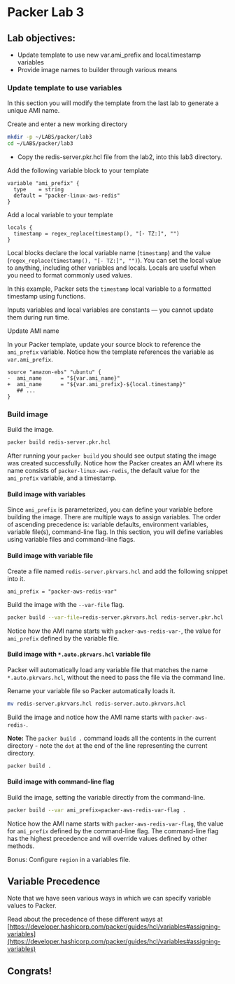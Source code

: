 # Packer Lab 3

## Lab objectives: 
* Update template to use new var.ami_prefix and local.timestamp variables
* Provide image names to builder through various means


### Update template to use variables

In this section you will modify the template from the last lab to generate a unique AMI name.

Create and enter a new working directory
```sh
mkdir -p ~/LABS/packer/lab3
cd ~/LABS/packer/lab3
```

- Copy the redis-server.pkr.hcl file from the lab2, into this lab3 directory.

Add the following variable block to your template   
```hcl
variable "ami_prefix" {
  type    = string
  default = "packer-linux-aws-redis"
}
```

Add a local variable to your template   
```hcl
locals {
  timestamp = regex_replace(timestamp(), "[- TZ:]", "")
}

```

Local blocks declare the local variable name (`timestamp`) and the value (`regex_replace(timestamp(), "[- TZ:]", "")`). You can set the local value to anything, including other variables and locals. Locals are useful when you need to format commonly used values.

In this example, Packer sets the `timestamp` local variable to a formatted timestamp using functions.

Inputs variables and local variables are constants — you cannot update them during run time.


Update AMI name

In your Packer template, update your source block to reference the `ami_prefix` variable. Notice how the template references the variable as `var.ami_prefix`.

```hcl
source "amazon-ebs" "ubuntu" {
-  ami_name      = "${var.ami_name}"
+  ami_name      = "${var.ami_prefix}-${local.timestamp}"
   ## ...
}
```

### Build image

Build the image.
```sh
packer build redis-server.pkr.hcl
```


After running your `packer build` you should see output stating the image was created successfully. Notice how the Packer creates an AMI where its name consists of `packer-linux-aws-redis`, the default value for the `ami_prefix` variable, and a timestamp.

#### Build image with variables 

Since `ami_prefix` is parameterized, you can define your variable before building the image. There are multiple ways to assign variables. The order of ascending precedence is: variable defaults, environment variables, variable file(s), command-line flag. In this section, you will define variables using variable files and command-line flags.

#### Build image with variable file
Create a file named `redis-server.pkrvars.hcl` and add the following snippet into it.
```hcl
ami_prefix = "packer-aws-redis-var"
```

Build the image with the `--var-file` flag.
```sh
packer build --var-file=redis-server.pkrvars.hcl redis-server.pkr.hcl
```

Notice how the AMI name starts with `packer-aws-redis-var-`, the value for `ami_prefix` defined by the variable file.

#### Build image with `*.auto.pkrvars.hcl` variable file

Packer will automatically load any variable file that matches the name `*.auto.pkrvars.hcl`, without the need to pass the file via the command line.

Rename your variable file so Packer automatically loads it.

```sh
mv redis-server.pkrvars.hcl redis-server.auto.pkrvars.hcl
```

Build the image and notice how the AMI name starts with `packer-aws-redis-`.

**Note:** The `packer build .` command loads all the contents in the current directory - note the `dot` at the end of the line representing the current directory.

```sh
packer build .
```

#### Build image with command-line flag
Build the image, setting the variable directly from the command-line.

```sh
packer build --var ami_prefix=packer-aws-redis-var-flag .
```

Notice how the AMI name starts with `packer-aws-redis-var-flag`, the value for `ami_prefix` defined by the command-line flag. The command-line flag has the highest precedence and will override values defined by other methods.


Bonus: Configure `region` in a variables file.

## Variable Precedence

Note that we have seen various ways in which we can specify variable values to Packer.

Read about the precedence of these different ways at [https://developer.hashicorp.com/packer/guides/hcl/variables#assigning-variables](https://developer.hashicorp.com/packer/guides/hcl/variables#assigning-variables)

## Congrats! 
